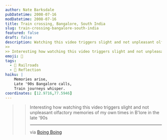 ```yaml
---
author: Nate Barksdale
pubDatetime: 2008-07-16
modDatetime: 2008-07-16
title: Train crossing, Bangalore, South India
slug: train-crossing-bangalore-south-india
featured: false
draft: false
description: Watching this video triggers slight and not unpleasant olfactory memories of my own times in B'lore in the late '90.  
>> 
>> Interesting how watching this video triggers slight and not unpleasant olfactory memories of my own times in B'lore in the late '90s
emoji: 🚆  
tags:
  - 🚂 Railroads
  - 🌅 Reflection
haiku: |
    Memories arise,  
    Late '90s Bangalore calls,  
    Train journeys whisper.  
coordinates: [12.9716,77.5946]
---
```


> > Interesting how watching this video triggers slight and not unpleasant olfactory memories of my own times in B'lore in the late '90s
> >
> > ---
> >
> > via [Boing Boing](http://feeds.boingboing.net/~r/boingboing/iBag/~3/309877543/video-of-busy-train.html)
